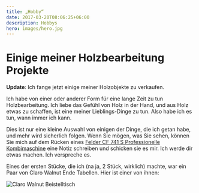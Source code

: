 ```yaml
---
title: „Hobby“
date: 2017-03-20T08:06:25+06:00
description: Hobbys
hero: images/hero.jpg
---
```


# Einige meiner Holzbearbeitung Projekte

**Update**: Ich fange jetzt einige meiner Holzobjekte zu verkaufen.

Ich habe von einer oder anderer Form für eine lange Zeit zu tun Holzbearbeitung. Ich liebe das Gefühl von Holz in der Hand, und aus Holz etwas zu schaffen, ist eine meiner Lieblings-Dinge zu tun. Also habe ich es tun, wann immer ich kann.

Dies ist nur eine kleine Auswahl von einigen der Dinge, die ich getan habe, und mehr wird sicherlich folgen. Wenn Sie mögen, was Sie sehen, können Sie mich auf dem Rücken eines [Felder CF 741 S Professionelle Kombimaschine](http://www.felderusa.com/us-us/products/combination-machines/combination-machine-cf-741-s-professional.html) eine Notiz schreiben und schicken sie es mir. Ich werde dir etwas machen. Ich verspreche es.

Eines der ersten Stücke, die ich (na ja, 2 Stück, wirklich) machte, war ein Paar von Claro Walnut Ende Tabellen. Hier ist einer von ihnen:

![Claro Walnut Beistelltisch](/posts/hobbies/hero.jpg)
